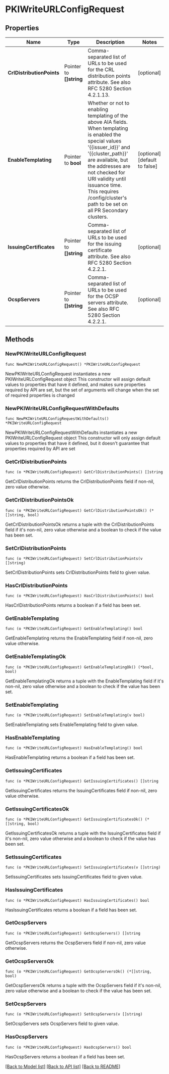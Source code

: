 # PKIWriteURLConfigRequest

## Properties

Name | Type | Description | Notes
------------ | ------------- | ------------- | -------------
**CrlDistributionPoints** | Pointer to **[]string** | Comma-separated list of URLs to be used for the CRL distribution points attribute. See also RFC 5280 Section 4.2.1.13. | [optional] 
**EnableTemplating** | Pointer to **bool** | Whether or not to enabling templating of the above AIA fields. When templating is enabled the special values &#39;{{issuer_id}}&#39; and &#39;{{cluster_path}}&#39; are available, but the addresses are not checked for URI validity until issuance time. This requires /config/cluster&#39;s path to be set on all PR Secondary clusters. | [optional] [default to false]
**IssuingCertificates** | Pointer to **[]string** | Comma-separated list of URLs to be used for the issuing certificate attribute. See also RFC 5280 Section 4.2.2.1. | [optional] 
**OcspServers** | Pointer to **[]string** | Comma-separated list of URLs to be used for the OCSP servers attribute. See also RFC 5280 Section 4.2.2.1. | [optional] 

## Methods

### NewPKIWriteURLConfigRequest

`func NewPKIWriteURLConfigRequest() *PKIWriteURLConfigRequest`

NewPKIWriteURLConfigRequest instantiates a new PKIWriteURLConfigRequest object
This constructor will assign default values to properties that have it defined,
and makes sure properties required by API are set, but the set of arguments
will change when the set of required properties is changed

### NewPKIWriteURLConfigRequestWithDefaults

`func NewPKIWriteURLConfigRequestWithDefaults() *PKIWriteURLConfigRequest`

NewPKIWriteURLConfigRequestWithDefaults instantiates a new PKIWriteURLConfigRequest object
This constructor will only assign default values to properties that have it defined,
but it doesn't guarantee that properties required by API are set

### GetCrlDistributionPoints

`func (o *PKIWriteURLConfigRequest) GetCrlDistributionPoints() []string`

GetCrlDistributionPoints returns the CrlDistributionPoints field if non-nil, zero value otherwise.

### GetCrlDistributionPointsOk

`func (o *PKIWriteURLConfigRequest) GetCrlDistributionPointsOk() (*[]string, bool)`

GetCrlDistributionPointsOk returns a tuple with the CrlDistributionPoints field if it's non-nil, zero value otherwise
and a boolean to check if the value has been set.

### SetCrlDistributionPoints

`func (o *PKIWriteURLConfigRequest) SetCrlDistributionPoints(v []string)`

SetCrlDistributionPoints sets CrlDistributionPoints field to given value.

### HasCrlDistributionPoints

`func (o *PKIWriteURLConfigRequest) HasCrlDistributionPoints() bool`

HasCrlDistributionPoints returns a boolean if a field has been set.

### GetEnableTemplating

`func (o *PKIWriteURLConfigRequest) GetEnableTemplating() bool`

GetEnableTemplating returns the EnableTemplating field if non-nil, zero value otherwise.

### GetEnableTemplatingOk

`func (o *PKIWriteURLConfigRequest) GetEnableTemplatingOk() (*bool, bool)`

GetEnableTemplatingOk returns a tuple with the EnableTemplating field if it's non-nil, zero value otherwise
and a boolean to check if the value has been set.

### SetEnableTemplating

`func (o *PKIWriteURLConfigRequest) SetEnableTemplating(v bool)`

SetEnableTemplating sets EnableTemplating field to given value.

### HasEnableTemplating

`func (o *PKIWriteURLConfigRequest) HasEnableTemplating() bool`

HasEnableTemplating returns a boolean if a field has been set.

### GetIssuingCertificates

`func (o *PKIWriteURLConfigRequest) GetIssuingCertificates() []string`

GetIssuingCertificates returns the IssuingCertificates field if non-nil, zero value otherwise.

### GetIssuingCertificatesOk

`func (o *PKIWriteURLConfigRequest) GetIssuingCertificatesOk() (*[]string, bool)`

GetIssuingCertificatesOk returns a tuple with the IssuingCertificates field if it's non-nil, zero value otherwise
and a boolean to check if the value has been set.

### SetIssuingCertificates

`func (o *PKIWriteURLConfigRequest) SetIssuingCertificates(v []string)`

SetIssuingCertificates sets IssuingCertificates field to given value.

### HasIssuingCertificates

`func (o *PKIWriteURLConfigRequest) HasIssuingCertificates() bool`

HasIssuingCertificates returns a boolean if a field has been set.

### GetOcspServers

`func (o *PKIWriteURLConfigRequest) GetOcspServers() []string`

GetOcspServers returns the OcspServers field if non-nil, zero value otherwise.

### GetOcspServersOk

`func (o *PKIWriteURLConfigRequest) GetOcspServersOk() (*[]string, bool)`

GetOcspServersOk returns a tuple with the OcspServers field if it's non-nil, zero value otherwise
and a boolean to check if the value has been set.

### SetOcspServers

`func (o *PKIWriteURLConfigRequest) SetOcspServers(v []string)`

SetOcspServers sets OcspServers field to given value.

### HasOcspServers

`func (o *PKIWriteURLConfigRequest) HasOcspServers() bool`

HasOcspServers returns a boolean if a field has been set.


[[Back to Model list]](../README.md#documentation-for-models) [[Back to API list]](../README.md#documentation-for-api-endpoints) [[Back to README]](../README.md)


